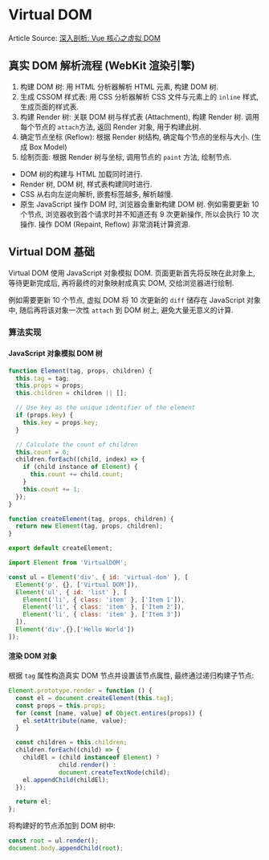# Virtual DOM

Article Source: [深入剖析: Vue 核心之虚拟 DOM](https://juejin.cn/post/6844903895467032589)

## 真实 DOM 解析流程 (WebKit 渲染引擎)

1. 构建 DOM 树: 用 HTML 分析器解析 HTML 元素, 构建 DOM 树.
2. 生成 CSSOM 样式表: 用 CSS 分析器解析 CSS 文件与元素上的 `inline` 样式, 生成页面的样式表.
3. 构建 Render 树: 关联 DOM 树与样式表 (Attachment), 构建 Render 树. 调用每个节点的 `attach`方法, 返回 Render 对象, 用于构建此树.
4. 确定节点坐标 (Reflow): 根据 Render 树结构, 确定每个节点的坐标与大小. (生成 Box Model)
5. 绘制页面: 根据 Render 树与坐标, 调用节点的 `paint` 方法, 绘制节点.

- DOM 树的构建与 HTML 加载同时进行.
- Render 树, DOM 树, 样式表构建同时进行.
- CSS 从右向左逆向解析, 嵌套标签越多, 解析越慢.
- 原生 JavaScript 操作 DOM 时, 浏览器会重新构建 DOM 树. 例如需要更新 10 个节点, 浏览器收到首个请求时并不知道还有 9 次更新操作, 所以会执行 10 次操作. 操作 DOM (Repaint, Reflow) 非常消耗计算资源.

## Virtual DOM 基础

Virtual DOM 使用 JavaScript 对象模拟 DOM. 页面更新首先将反映在此对象上, 等待更新完成后, 再将最终的对象映射成真实 DOM, 交给浏览器进行绘制.

例如需要更新 10 个节点, 虚拟 DOM 将 10 次更新的 `diff` 储存在 JavaScript 对象中, 随后再将该对象一次性 `attach` 到 DOM 树上, 避免大量无意义的计算.

### 算法实现

#### JavaScript 对象模拟 DOM 树

```js
function Element(tag, props, children) {
  this.tag = tag;
  this.props = props;
  this.children = children || [];

  // Use key as the unique identifier of the element
  if (props.key) {
    this.key = props.key;
  }

  // Calculate the count of children
  this.count = 0;
  children.forEach((child, index) => {
    if (child instance of Element) {
      this.count += child.count;
    }
    this.count += 1;
  });
}

function createElement(tag, props, children) {
  return new Element(tag, props, children);
}

export default createElement;
```

```js
import Element from 'VirtualDOM';

const ul = Element('div', { id: 'virtual-dom' }, [
  Element('p', {}, ['Virtual DOM']),
  Element('ul', { id: 'list' }, [
    Element('li', { class: 'item' }, ['Item 1']),
    Element('li', { class: 'item' }, ['Item 2']),
    Element('li', { class: 'item' }, ['Item 3'])
  ]),
  Element('div',{},['Hello World'])
]);
```

#### 渲染 DOM 对象

根据 `tag` 属性构造真实 DOM 节点并设置该节点属性, 最终通过递归构建子节点:

```js
Element.prototype.render = function () {
  const el = document.createElement(this.tag);
  const props = this.props;
  for (const [name, value] of Object.entires(props)) {
    el.setAttribute(name, value);
  }

  const children = this.children;
  children.forEach((child) => {
    childEl = (child instanceof Element) ?
              child.render() :
              document.createTextNode(child);
    el.appendChild(childEl);
  });

  return el;
};
```

将构建好的节点添加到 DOM 树中:

```js
const root = ul.render();
document.body.appendChild(root);
```
